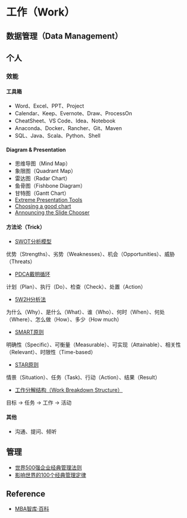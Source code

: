 # 工作（Work）

## 数据管理（Data Management）

## 个人

### 效能

#### 工具箱

- Word、Excel、PPT、Project
- Calendar、Keep、Evernote、Draw、ProcessOn
- CheatSheet、VS Code、Idea、Notebook
- Anaconda、Docker、Rancher、Git、Maven
- SQL、Java、Scala、Python、Shell

#### Diagram & Presentation

- 思维导图（Mind Map）
- 象限图（Quadrant Map）
- 雷达图（Radar Chart）
- 鱼骨图（Fishbone Diagram）
- 甘特图（Gantt Chart）
- [Extreme Presentation Tools](https://extremepresentation.typepad.com/blog/tools.html)
- [Choosing a good chart](https://extremepresentation.typepad.com/blog/2006/09/choosing_a_good.html)
- [Announcing the Slide Chooser](https://extremepresentation.typepad.com/blog/2015/01/announcing-the-slide-chooser.html)

#### 方法论（Trick）

- [SWOT分析模型](https://wiki.mbalib.com/wiki/SWOT)

优势（Strengths）、劣势（Weaknesses）、机会（Opportunities）、威胁（Threats）

- [PDCA戴明循环](https://wiki.mbalib.com/wiki/PDCA)

计划（Plan）、执行（Do）、检查（Check）、处置（Action）

- [5W2H分析法](https://wiki.mbalib.com/wiki/5W2H)

为什么（Why）、是什么（What）、谁（Who）、何时（When）、何处（Where）、怎么做（How）、多少（How much）

- [SMART原则](https://wiki.mbalib.com/wiki/SMART%E5%8E%9F%E5%88%99)

明确性（Specific）、可衡量（Measurable）、可实现（Attainable）、相关性（Relevant）、时限性（Time-based）

- [STAR原则](https://wiki.mbalib.com/wiki/STAR%E5%8E%9F%E5%88%99)

情景（Situation）、任务（Task)、行动（Action）、结果（Result）

- [工作分解结构（Work Breakdown Structure）](https://wiki.mbalib.com/wiki/WBS)

目标 → 任务 → 工作 → 活动

#### 其他

- 沟通、提问、倾听


## 管理

- [世界500强企业经典管理法则](https://wiki.mbalib.com/wiki/%E4%B8%96%E7%95%8C500%E5%BC%BA%E4%BC%81%E4%B8%9A%E7%BB%8F%E5%85%B8%E7%AE%A1%E7%90%86%E6%B3%95%E5%88%99)
- [影响世界的100个经典管理定律](https://wiki.mbalib.com/wiki/%E5%BD%B1%E5%93%8D%E4%B8%96%E7%95%8C%E7%9A%84100%E4%B8%AA%E7%BB%8F%E5%85%B8%E7%AE%A1%E7%90%86%E5%AE%9A%E5%BE%8B)

## Reference

* [MBA智库·百科](https://wiki.mbalib.com)